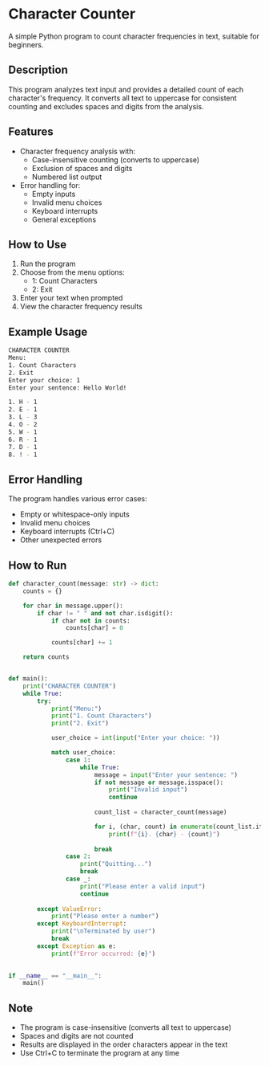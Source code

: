 # Character Counter

A simple Python program to count character frequencies in text, suitable for beginners.

## Description

This program analyzes text input and provides a detailed count of each character's frequency. It converts all text to uppercase for consistent counting and excludes spaces and digits from the analysis.

## Features

- Character frequency analysis with:
  - Case-insensitive counting (converts to uppercase)
  - Exclusion of spaces and digits
  - Numbered list output
- Error handling for:
  - Empty inputs
  - Invalid menu choices
  - Keyboard interrupts
  - General exceptions

## How to Use

1. Run the program
2. Choose from the menu options:
   - 1: Count Characters
   - 2: Exit
3. Enter your text when prompted
4. View the character frequency results

## Example Usage

```bash
CHARACTER COUNTER
Menu:
1. Count Characters
2. Exit
Enter your choice: 1
Enter your sentence: Hello World!

1. H - 1
2. E - 1
3. L - 3
4. O - 2
5. W - 1
6. R - 1
7. D - 1
8. ! - 1
```

## Error Handling

The program handles various error cases:
- Empty or whitespace-only inputs
- Invalid menu choices
- Keyboard interrupts (Ctrl+C)
- Other unexpected errors

## How to Run

```python
def character_count(message: str) -> dict:
    counts = {}

    for char in message.upper():
        if char != " " and not char.isdigit():
            if char not in counts:
                counts[char] = 0

            counts[char] += 1

    return counts


def main():
    print("CHARACTER COUNTER")
    while True:
        try:
            print("Menu:")
            print("1. Count Characters")
            print("2. Exit")

            user_choice = int(input("Enter your choice: "))

            match user_choice:
                case 1:
                    while True:
                        message = input("Enter your sentence: ")
                        if not message or message.isspace():
                            print("Invalid input")
                            continue
                        
                        count_list = character_count(message)

                        for i, (char, count) in enumerate(count_list.items(), 1):
                            print(f"{i}. {char} - {count}")
                            
                        break
                case 2:
                    print("Quitting...")
                    break
                case _:
                    print("Please enter a valid input")
                    continue
        
        except ValueError:
            print("Please enter a number")
        except KeyboardInterrupt:
            print("\nTerminated by user")
            break
        except Exception as e:
            print(f"Error occurred: {e}")

        
if __name__ == "__main__":
    main()
```

## Note

- The program is case-insensitive (converts all text to uppercase)
- Spaces and digits are not counted
- Results are displayed in the order characters appear in the text
- Use Ctrl+C to terminate the program at any time

